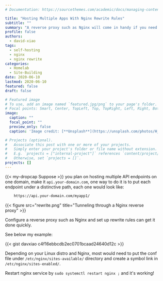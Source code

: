 ```yaml
---
# Documentation: https://sourcethemes.com/academic/docs/managing-content/

title: "Hosting Multiple Apps With Nginx Rewrite Rules"
subtitle: ""
summary: "A reverse proxy such as Nginx will come in handy if you need to host multiple apps on a single domain. Here's a 5-minute how-to."
profile: false
authors:
  - david-xiao
tags:
  - self-hosting
  - nginx
  - nginx rewrite
categories:
  - Homelab
  - Site-Building
date: 2020-06-10
lastmod: 2020-06-10
featured: false
draft: false

# Featured image
# To use, add an image named `featured.jpg/png` to your page's folder.
# Focal points: Smart, Center, TopLeft, Top, TopRight, Left, Right, BottomLeft, Bottom, BottomRight.
image:
  caption: ""
  focal_point: ""
  preview_only: false
  caption: 'Image credit: [**Unsplash**](https://unsplash.com/photos/H_GGPWxJ1SE)'

# Projects (optional).
#   Associate this post with one or more of your projects.
#   Simply enter your project's folder or file name without extension.
#   E.g. `projects = ["internal-project"]` references `content/project/deep-learning/index.md`.
#   Otherwise, set `projects = []`.
projects: []
---
```


{{< my-dropcap Suppose >}} you plan on hosting multiple API endpoints on one domain, make it `api.your-domain.com`, one way to do it is to put each endpoint under a distinctive path, each one would look like:

```bash
    https://api.your-domain.com/myapp1/
```

{{< figure src="rewrite.png" title="Tunneling through a Nginx reverse proxy" >}}

Configure a reverse proxy such as Nginx and set up rewrite rules can get it done quickly.

See below my example:

{{< gist davxiao c4f16ebbcdb2ec0701bcaad24640d12c >}}

Depending on your Linux distro and Nginx, most would need to put the conf file under `/etc/nginx/sites-available/` directory and create a symbol link in `/etc/nginx/sites-enabled/`.

Restart nginx service by `sudo systemctl restart nginx ;` and it's working!
